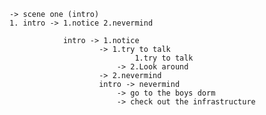    -> scene one (intro)
    1. intro -> 1.notice 2.nevermind
                
                intro -> 1.notice 
                        -> 1.try to talk
                                1.try to talk
                            -> 2.Look around
                        -> 2.nevermind 
                        intro -> nevermind
                            -> go to the boys dorm
                            -> check out the infrastructure